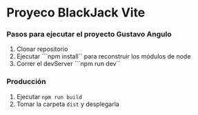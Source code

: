 # Proyeco BlackJack Vite

### Pasos para ejecutar el proyecto Gustavo Angulo

1. Clonar repositorio
2. Ejecutar ```npm install`` para reconstruir los módulos de node
3. Correr el devServer ```npm run dev``

### Producción

1. Ejecutar ```npm run build```
2. Tomar la carpeta ```dist``` y desplegarla


